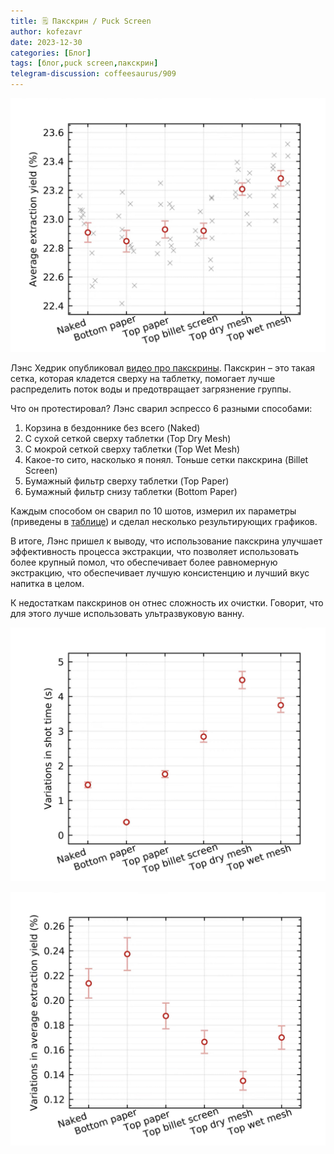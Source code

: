 ```yaml
---
title: 🗒 Пакскрин / Puck Screen
author: kofezavr
date: 2023-12-30
categories: [Блог]
tags: [блог,puck screen,пакскрин]
telegram-discussion: coffeesaurus/909
--- 
```

![Пакскрин / Puck Screen](/assets/img/posts/23/12/puckscreen01.jpg)

Лэнс Хедрик опубликовал [видео про пакскрины](https://www.youtube.com/watch?v=BzIBNhnd85c). Пакскрин – это такая сетка, которая кладется сверху на таблетку, помогает лучше распределить поток воды и предотвращает загрязнение группы.

Что он протестировал? Лэнс сварил эспрессо 6 разными способами:

1. Корзина в бездоннике без всего (Naked)
2. С сухой сеткой сверху таблетки (Top Dry Mesh)
3. С мокрой сеткой сверху таблетки (Top Wet Mesh)
4. Какое-то сито, насколько я понял. Тоньше сетки пакскрина (Billet Screen)
5. Бумажный фильтр сверху таблетки (Top Paper)
6. Бумажный фильтр снизу таблетки (Bottom Paper)

Каждым способом он сварил по 10 шотов, измерил их параметры (приведены в [таблице](https://docs.google.com/spreadsheets/d/e/2PACX-1vQicMlC00vlR9T42tWkiW2gbes1mQIkssLl-9G6TaQNsBtDVbxMVozPXwQ65CXYldf2p0GPH2BGKPgG/pubhtml?widget=true&headers=false)) и сделал несколько результирующих графиков.

В итоге, Лэнс пришел к выводу, что использование пакскрина улучшает эффективность процесса экстракции, что позволяет использовать более крупный помол, что обеспечивает более равномерную экстракцию, что обеспечивает лучшую консистенцию и лучший вкус напитка в целом.

К недостаткам пакскринов он отнес сложность их очистки. Говорит, что для этого лучше использовать ультразвуковую ванну.

![Пакскрин / Puck Screen](/assets/img/posts/23/12/puckscreen02.jpg)

![Пакскрин / Puck Screen](/assets/img/posts/23/12/puckscreen03.jpg)